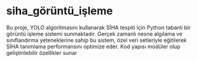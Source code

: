 # siha_görüntü_işleme
 Bu proje, YOLO algoritmasını kullanarak SİHA tespiti için Python tabanlı bir görüntü işleme sistemi sunmaktadır. Gerçek zamanlı nesne algılama ve sınıflandırma yeteneklerine sahip bu sistem, özel veri setleriyle eğitilerek SİHA tanımlama performansını optimize eder. Kod yapısı modüler olup geliştirilebilir özellikler sunar
